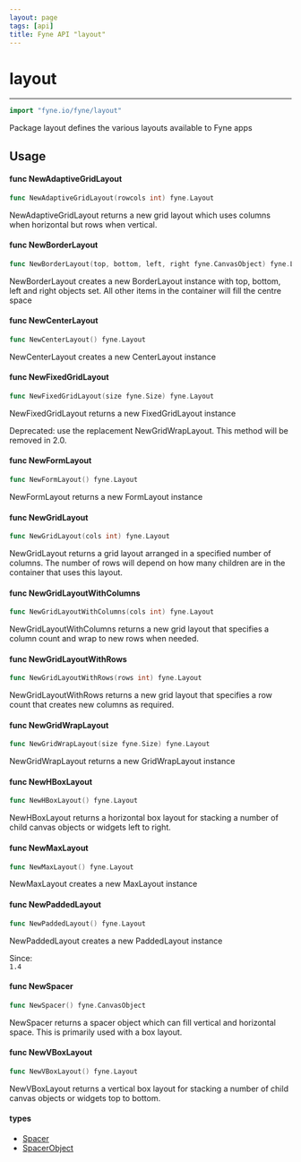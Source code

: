 ```yaml
---
layout: page
tags: [api]
title: Fyne API "layout"
---
```


# layout
---
```go
import "fyne.io/fyne/layout"
```

Package layout defines the various layouts available to Fyne apps

## Usage

#### func  NewAdaptiveGridLayout

```go
func NewAdaptiveGridLayout(rowcols int) fyne.Layout
```
NewAdaptiveGridLayout returns a new grid layout which uses columns when horizontal but rows when vertical.

#### func  NewBorderLayout

```go
func NewBorderLayout(top, bottom, left, right fyne.CanvasObject) fyne.Layout
```
NewBorderLayout creates a new BorderLayout instance with top, bottom, left and right objects set. All other items in the container will fill the centre space

#### func  NewCenterLayout

```go
func NewCenterLayout() fyne.Layout
```
NewCenterLayout creates a new CenterLayout instance

#### func  NewFixedGridLayout

```go
func NewFixedGridLayout(size fyne.Size) fyne.Layout
```
NewFixedGridLayout returns a new FixedGridLayout instance


<div class="deprecated">
Deprecated: use the replacement NewGridWrapLayout. This method will be removed in 2.0.</div>

#### func  NewFormLayout

```go
func NewFormLayout() fyne.Layout
```
NewFormLayout returns a new FormLayout instance

#### func  NewGridLayout

```go
func NewGridLayout(cols int) fyne.Layout
```
NewGridLayout returns a grid layout arranged in a specified number of columns. The number of rows will depend on how many children are in the container that uses this layout.

#### func  NewGridLayoutWithColumns

```go
func NewGridLayoutWithColumns(cols int) fyne.Layout
```
NewGridLayoutWithColumns returns a new grid layout that specifies a column count and wrap to new rows when needed.

#### func  NewGridLayoutWithRows

```go
func NewGridLayoutWithRows(rows int) fyne.Layout
```
NewGridLayoutWithRows returns a new grid layout that specifies a row count that creates new columns as required.

#### func  NewGridWrapLayout

```go
func NewGridWrapLayout(size fyne.Size) fyne.Layout
```
NewGridWrapLayout returns a new GridWrapLayout instance

#### func  NewHBoxLayout

```go
func NewHBoxLayout() fyne.Layout
```
NewHBoxLayout returns a horizontal box layout for stacking a number of child canvas objects or widgets left to right.

#### func  NewMaxLayout

```go
func NewMaxLayout() fyne.Layout
```
NewMaxLayout creates a new MaxLayout instance

#### func  NewPaddedLayout

```go
func NewPaddedLayout() fyne.Layout
```
NewPaddedLayout creates a new PaddedLayout instance


<div class="since">Since: <code>
1.4</code></div>

#### func  NewSpacer

```go
func NewSpacer() fyne.CanvasObject
```
NewSpacer returns a spacer object which can fill vertical and horizontal space. This is primarily used with a box layout.

#### func  NewVBoxLayout

```go
func NewVBoxLayout() fyne.Layout
```
NewVBoxLayout returns a vertical box layout for stacking a number of child canvas objects or widgets top to bottom.

#### types

 * [Spacer](spacer.html)
 * [SpacerObject](spacerobject.html)
